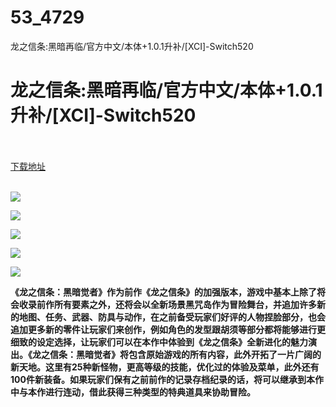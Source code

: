 # 53_4729
龙之信条:黑暗再临/官方中文/本体+1.0.1升补/[XCI]-Switch520
# 龙之信条:黑暗再临/官方中文/本体+1.0.1升补/[XCI]-Switch520
 <br/></br>
[下载地址](https://www.switch520.cc/article/4729 "下载地址")
<br/></br>

<p><span><strong><img src="https://www.switch520.cc/muke_img/upload_art_editor_20201202-1_891ff2cd18c1d32aba6055539c9a3874.jpg"></strong></span></p>
<p><span><strong><img src="https://www.switch520.cc/muke_img/upload_art_editor_20201202-1_4b8ff83ddbe255a01ee9d70d1a2008ec.jpg"></strong></span></p>
<p><span><strong><img src="https://www.switch520.cc/muke_img/upload_art_editor_20201202-1_42d4cc393794bff27dd1d1db6f2db229.jpg"></strong></span></p>
<p><span><strong><img src="https://www.switch520.cc/muke_img/upload_art_editor_20201202-1_28d8a770f701371facb9b0201902ddc5.jpg"></strong></span></p>
<p><span><strong><img src="https://www.switch520.cc/muke_img/upload_art_editor_20201202-1_23ddd21af4494496a329e528075a0cd7.jpg"></strong></span></p>
<p></p>
<p></p>
<p><span><strong>《龙之信条：黑暗觉者》作为前作《龙之信条》的加强版本，游戏中基本上除了将会收录前作所有要素之外，还将会以全新场景黑咒岛作为冒险舞台，并追加许多新的地图、任务、武器、防具与动作，在之前备受玩家们好评的人物捏脸部分，也会追加更多新的零件让玩家们来创作，例如角色的发型跟胡须等部分都将能够进行更细致的设定选择，让玩家们可以在本作中体验到《龙之信条》全新进化的魅力演出。《龙之信条：黑暗觉者》将包含原始游戏的所有内容，此外开拓了一片广阔的新天地。这里有25种新怪物，更高等级的技能，优化过的体验及菜单，此外还有100件新装备。如果玩家们保有之前前作的记录存档纪录的话，将可以继承到本作中与本作进行连动，借此获得三种类型的特典道具来协助冒险。</strong></span></p>
<p></p>
